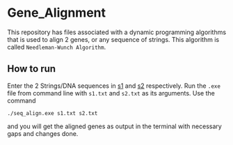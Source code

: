 # Gene_Alignment

This repository has files associated with a dynamic programming algorithms that is used to align 2 genes, or any sequence of strings. This algorithm is called `Needleman-Wunch Algorithm`.

## How to run

Enter the 2 Strings/DNA sequences in [s1](s1.txt) and [s2](s2.txt) respectively. Run the `.exe` file from command line with `s1.txt` and `s2.txt` as its arguments. Use the command

```text
./seq_align.exe s1.txt s2.txt
```

and you will get the aligned genes as output in the terminal with necessary gaps and changes done.
